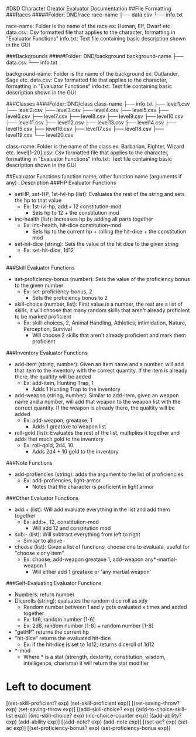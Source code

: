 #D&D Character Creator Evaluator Documentation
##File Formatting
###Races
#####Folder: DND/race
race-name
    ├── data.csv
    └── info.txt

race-name: Folder is the name of the race ex: Human, Elf, Dwarf etc.
data.csv: Csv formatted file that applies to the character, formatting in "Evaluator Functions"
info.txt: Text file containing basic description shown in the GUI


###Backgrounds
#####Folder: DND/background
background-name
    ├── data.csv
    └── info.txt

background-name: Folder is the name of the background ex: Outlander, Sage etc.
data.csv: Csv formatted file that applies to the character, formatting in "Evaluator Functions"
info.txt: Text file containing basic description shown in the GUI


###Classes
####Folder: DND/class
class-name
    ├── info.txt
    ├── level1.csv
    ├── level2.csv
    ├── level3.csv
    ├── level4.csv
    ├── level5.csv
    ├── level6.csv
    ├── level7.csv
    ├── level8.csv
    ├── level9.csv
    ├── level10.csv
    ├── level11.csv
    ├── level12.csv
    ├── level13.csv
    ├── level14.csv
    ├── level15.csv
    ├── level16.csv
    ├── level17.csv
    ├── level18.csv
    ├── level19.csv
    └── level20.csv

class-name: Folder is the name of the class ex: Barbarian, Fighter, Wizard etc.
level[1-20].csv: Csv formatted file that applies to the character, formatting in "Evaluator Functions"
info.txt: Text file containing basic description shown in the GUI

##Evaluator Functions
function name, other function name (arguments if any) : Description
###HP Evaluator Functions
* setHP, set-HP, 1st-lvl-hp (list): Evaluates the rest of the string and sets the hp to that value
	* Ex: 1st-lvl-hp, add:+ 12 constitution-mod
		* Sets hp to 12 + the constitution mod
* inc-health (list): Increases hp by adding all parts together
	* Ex: inc-health, hit-dice constitution-mod
		* Sets hp to the current hp + rolling the hit-dice + the constitution mod
* set-hit-dice (string): Sets the value of the hit dice to the given string
	* Ex: set-hit-dice, 1d12
* 


###Skill Evaluator Functions
* set-proficiency-bonus (number): Sets the value of the proficiency bonus to the given number
	* Ex: set-proficiency-bonus, 2
		* Sets the proficiency bonus to 2
* skill-choice (number, list): First value is a number, the rest are a list of skills, it will choose that many random skills that aren't already proficient to be marked proficient
	* Ex: skill-choices, 2, Animal Handling, Athletics, intimidation, Nature, Perception, Survival
		* Will choose 2 skills that aren't already proficient and mark them proficient


###Inventory Evaluator Functions
* add-item (string, number): Given an item name and a number, will add that item to the inventory with the correct quantity. If the item is already there, the qualtity will be added
	* Ex: add-item, Hunting Trap, 1
		* Adds 1 Hunting Trap to the inventory
* add-weapon (string, number): Similar to add-item, given an weapon name and a number, will add that weapon to the weapon list with the correct quantity. If the weapon is already there, the qualtity will be added
	* Ex: add-weapon, greataxe, 1
		* Adds 1 greataxe to weapon list
* roll-gold (list): Evaluates the rest of the list, multiplies it together and adds that much gold to the inventory
	* Ex: roll-gold, 2d4, 10
		* Adds 2d4 * 10 gold to the inventory


###Note Functions
* add-profiencies (string): adds the argument to the list of proficiencies
	* Ex: add-profiencies, light-armor
		* Notes that the character is proficient in light armor


###Other Evaluator Functions
* add:+ (list): Will add evaluate everything in the list and add them together
	* Ex: add:+, 12, constitution-mod
		* Will add 12 and constitution mod
* sub:- (list): Will subtract everything from left to right
	* Simliar to above
* choose (list): Given a list of functions, choose one to evaluate, useful for "choose x or y item"
	* Ex: choose, add-weapon greataxe 1, add-weapon any*-martial-weapon 1
		* Will either add 1 greataxe or 'any martial weapon'


###Self-Evaluating Evaluator Functions
* Numbers: return number
* Dicerolls (string): evaluates the random dice roll as xdy
	* Random number between 1 and y gets evaluated x times and added together
    * Ex: 1d6, random number [1-6]
    * Ex: 2d8, random number [1-8] + random number [1-8]
* "getHP" returns the current hp
* "hit-dice" returns the evaluated hit-dice
	* Ex: if the hit-dice is set to 1d12, returns diceroll of 1d12
* *-mod
	* Where * is a stat (strength, dexterity, constitution, wisdom, intelligence, charisma) it will return the stat modifier




# Left to document
[(set-skill-proficient? exp) (set-skill-proficient exp)]
[(set-saving-throw? exp) (set-saving-throw exp)]
[(add-skill-choice? exp) (add-to-choice-skill-list exp)]
[(inc-skill-choice? exp) (inc-choice-counter exp)]
[(add-ability? exp) (add-ability exp)]
[(add-note? exp) (add-note exp)]
[(set-ac? exp) (set-ac exp)]
[(set-proficiency-bonus? exp) (set-proficiency-bonus exp)]